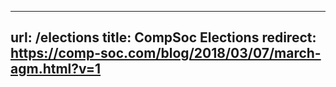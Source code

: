----
url: /elections
title: CompSoc Elections
redirect: https://comp-soc.com/blog/2018/03/07/march-agm.html?v=1
----
